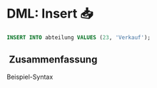 # DML: Insert 📥

```sql
INSERT INTO abteilung VALUES (23, 'Verkauf');
```

##  Zusammenfassung
Beispiel-Syntax